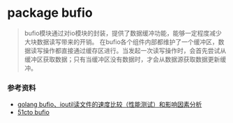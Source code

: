 # package bufio
> bufio模块通过对io模块的封装，提供了数据缓冲功能，能够一定程度减少大块数据读写带来的开销。
  在bufio各个组件内部都维护了一个缓冲区，数据读写操作都直接通过缓存区进行。当发起一次读写操作时，会首先尝试从缓冲区获取数据；只有当缓冲区没有数据时，才会从数据源获取数据更新缓冲。
  
  
  
  
### 参考资料  
* [golang bufio、ioutil读文件的速度比较（性能测试）和影响因素分析](https://studygolang.com/articles/11452)
* [51cto bufio](https://blog.51cto.com/9291927/2294279)